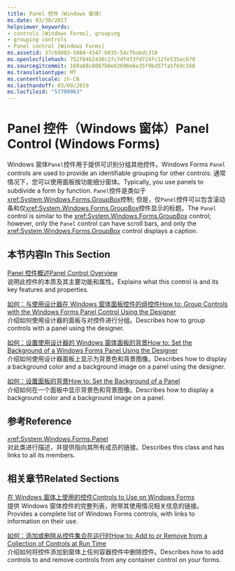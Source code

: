 ```yaml
---
title: Panel 控件（Windows 窗体）
ms.date: 03/30/2017
helpviewer_keywords:
- controls [Windows Forms], grouping
- grouping controls
- Panel control [Windows Forms]
ms.assetid: 37c69803-5084-4347-b035-54cfbabdc310
ms.openlocfilehash: 752f64b2430c1fc7df4f3fd724fc12fe535ecb70
ms.sourcegitcommit: 160a88c8087b0e63606e6e35f9bd57fa5f69c168
ms.translationtype: MT
ms.contentlocale: zh-CN
ms.lasthandoff: 03/09/2019
ms.locfileid: "57709063"
---
```

# <a name="panel-control-windows-forms"></a><span data-ttu-id="b5c51-102">Panel 控件（Windows 窗体）</span><span class="sxs-lookup"><span data-stu-id="b5c51-102">Panel Control (Windows Forms)</span></span>
<span data-ttu-id="b5c51-103">Windows 窗体`Panel`控件用于提供可识别分组其他控件。</span><span class="sxs-lookup"><span data-stu-id="b5c51-103">Windows Forms `Panel` controls are used to provide an identifiable grouping for other controls.</span></span> <span data-ttu-id="b5c51-104">通常情况下，您可以使用面板按功能细分窗体。</span><span class="sxs-lookup"><span data-stu-id="b5c51-104">Typically, you use panels to subdivide a form by function.</span></span> <span data-ttu-id="b5c51-105">`Panel`控件是类似于<xref:System.Windows.Forms.GroupBox>控制; 但是，仅`Panel`控件可以包含滚动条和仅<xref:System.Windows.Forms.GroupBox>控件显示的标题。</span><span class="sxs-lookup"><span data-stu-id="b5c51-105">The `Panel` control is similar to the <xref:System.Windows.Forms.GroupBox> control; however, only the `Panel` control can have scroll bars, and only the <xref:System.Windows.Forms.GroupBox> control displays a caption.</span></span>  
  
## <a name="in-this-section"></a><span data-ttu-id="b5c51-106">本节内容</span><span class="sxs-lookup"><span data-stu-id="b5c51-106">In This Section</span></span>  
 [<span data-ttu-id="b5c51-107">Panel 控件概述</span><span class="sxs-lookup"><span data-stu-id="b5c51-107">Panel Control Overview</span></span>](panel-control-overview-windows-forms.md)  
 <span data-ttu-id="b5c51-108">说明此控件的本质及其主要功能和属性。</span><span class="sxs-lookup"><span data-stu-id="b5c51-108">Explains what this control is and its key features and properties.</span></span>  
  
 [<span data-ttu-id="b5c51-109">如何：与使用设计器在 Windows 窗体面板控件的组控件</span><span class="sxs-lookup"><span data-stu-id="b5c51-109">How to: Group Controls with the Windows Forms Panel Control Using the Designer</span></span>](group-controls-with-wf-panel-control-using-the-designer.md)  
 <span data-ttu-id="b5c51-110">介绍如何使用设计器的面板与对控件进行分组。</span><span class="sxs-lookup"><span data-stu-id="b5c51-110">Describes how to group controls with a panel using the designer.</span></span>  
  
 [<span data-ttu-id="b5c51-111">如何：设置使用设计器的 Windows 窗体面板的背景</span><span class="sxs-lookup"><span data-stu-id="b5c51-111">How to: Set the Background of a Windows Forms Panel Using the Designer</span></span>](how-to-set-the-background-of-a-windows-forms-panel-using-the-designer.md)  
 <span data-ttu-id="b5c51-112">介绍如何使用设计器面板上显示为背景色和背景图像。</span><span class="sxs-lookup"><span data-stu-id="b5c51-112">Describes how to display a background color and a background image on a panel using the designer.</span></span>  
  
 [<span data-ttu-id="b5c51-113">如何：设置面板的背景</span><span class="sxs-lookup"><span data-stu-id="b5c51-113">How to: Set the Background of a Panel</span></span>](how-to-set-the-background-of-a-windows-forms-panel.md)  
 <span data-ttu-id="b5c51-114">介绍如何在一个面板中显示背景色和背景图像。</span><span class="sxs-lookup"><span data-stu-id="b5c51-114">Describes how to display a background color and a background image on a panel.</span></span>  
  
## <a name="reference"></a><span data-ttu-id="b5c51-115">参考</span><span class="sxs-lookup"><span data-stu-id="b5c51-115">Reference</span></span>  
 <xref:System.Windows.Forms.Panel>  
 <span data-ttu-id="b5c51-116">对此类进行描述，并提供指向其所有成员的链接。</span><span class="sxs-lookup"><span data-stu-id="b5c51-116">Describes this class and has links to all its members.</span></span>  
  
## <a name="related-sections"></a><span data-ttu-id="b5c51-117">相关章节</span><span class="sxs-lookup"><span data-stu-id="b5c51-117">Related Sections</span></span>  
 [<span data-ttu-id="b5c51-118">在 Windows 窗体上使用的控件</span><span class="sxs-lookup"><span data-stu-id="b5c51-118">Controls to Use on Windows Forms</span></span>](controls-to-use-on-windows-forms.md)  
 <span data-ttu-id="b5c51-119">提供 Windows 窗体控件的完整列表，附带其使用情况相关信息的链接。</span><span class="sxs-lookup"><span data-stu-id="b5c51-119">Provides a complete list of Windows Forms controls, with links to information on their use.</span></span>  
  
 [<span data-ttu-id="b5c51-120">如何：添加或删除从控件集合在运行时</span><span class="sxs-lookup"><span data-stu-id="b5c51-120">How to: Add to or Remove from a Collection of Controls at Run Time</span></span>](how-to-add-to-or-remove-from-a-collection-of-controls-at-run-time.md)  
 <span data-ttu-id="b5c51-121">介绍如何将控件添加到窗体上任何容器控件中删除控件。</span><span class="sxs-lookup"><span data-stu-id="b5c51-121">Describes how to add controls to and remove controls from any container control on your forms.</span></span>
